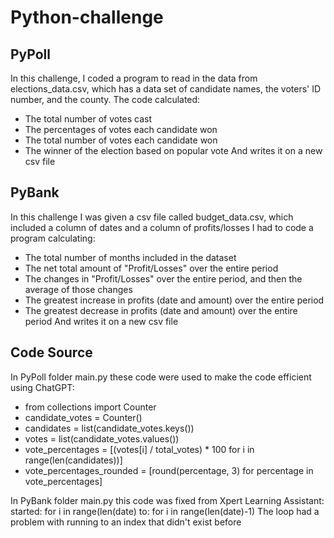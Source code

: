 # **Python-challenge**

## PyPoll
In this challenge, I coded a program to read in the data from elections_data.csv, which has a data set of
candidate names, the voters' ID number, and the county. 
The code calculated:
- The total number of votes cast
- The percentages of votes each candidate won
- The total number of votes each candidate won
- The winner of the election based on popular vote
And writes it on a new csv file

## PyBank
In this challenge I was given a csv file called budget_data.csv, which included a column of dates and
a column of profits/losses
I had to code a program calculating:
- The total number of months included in the dataset
- The net total amount of "Profit/Losses" over the entire period
- The changes in "Profit/Losses" over the entire period, and then the average of those changes
- The greatest increase in profits (date and amount) over the entire period
- The greatest decrease in profits (date and amount) over the entire period
And writes it on a new csv file

## Code Source
In PyPoll folder main.py these code were used to make the code efficient using ChatGPT:
- from collections import Counter
- candidate_votes = Counter()
- candidates = list(candidate_votes.keys())
- votes = list(candidate_votes.values())
- vote_percentages = [(votes[i] / total_votes) * 100 for i in range(len(candidates))]
- vote_percentages_rounded = [round(percentage, 3) for percentage in vote_percentages]

In PyBank folder main.py this code was fixed from Xpert Learning Assistant:
started: for i in range(len(date) 
to: for i in range(len(date)-1)
The loop had a problem with running to an index that didn't exist before


